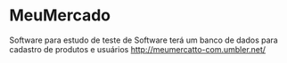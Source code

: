 # MeuMercado
Software para estudo de teste de Software
terá um banco de dados para cadastro de produtos e usuários
http://meumercatto-com.umbler.net/
